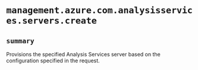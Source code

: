 # `management.azure.com.analysisservices.servers.create`

## `summary`
Provisions the specified Analysis Services server based on the configuration specified in the request.


